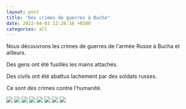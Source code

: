 ```yaml
---
layout: post
title: "Des crimes de guerres à Bucha"
date: 2022-04-03 12:26:16 +0100
categories: all
---
```


Nous découvrons les crimes de guerres de l'armée Russe à Bucha et ailleurs.

Des gens ont été fusillés les mains attachés.

Des civils ont été abattus lachement par des soldats russes.

Ce sont des crimes contre l'humanité.


<img src="{{ site.baseurl }}/assets/images/bucha_1.jpeg">

<img src="{{ site.baseurl }}/assets/images/bucha_2.jpeg">

<img src="{{ site.baseurl }}/assets/images/bucha_3.jpeg">

<img src="{{ site.baseurl }}/assets/images/bucha_4.jpeg">

<img src="{{ site.baseurl }}/assets/images/bucha_5.jpeg">

<img src="{{ site.baseurl }}/assets/images/bucha_6.jpeg">

<img src="{{ site.baseurl }}/assets/images/bucha_7.jpeg">

<img src="{{ site.baseurl }}/assets/images/bucha_8.jpeg">


